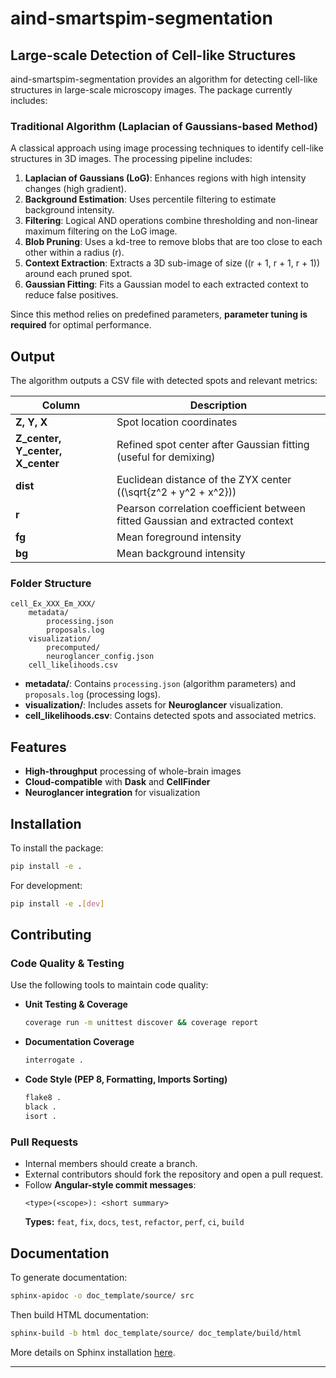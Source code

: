 # aind-smartspim-segmentation

## Large-scale Detection of Cell-like Structures

aind-smartspim-segmentation provides an algorithm for detecting cell-like structures in large-scale microscopy images. The package currently includes:

### Traditional Algorithm (Laplacian of Gaussians-based Method)

A classical approach using image processing techniques to identify cell-like structures in 3D images. The processing pipeline includes:

1. **Laplacian of Gaussians (LoG)**: Enhances regions with high intensity changes (high gradient).
2. **Background Estimation**: Uses percentile filtering to estimate background intensity.
3. **Filtering**: Logical AND operations combine thresholding and non-linear maximum filtering on the LoG image.
4. **Blob Pruning**: Uses a kd-tree to remove blobs that are too close to each other within a radius \(r\).
5. **Context Extraction**: Extracts a 3D sub-image of size \((r + 1, r + 1, r + 1)\) around each pruned spot.
6. **Gaussian Fitting**: Fits a Gaussian model to each extracted context to reduce false positives.

Since this method relies on predefined parameters, **parameter tuning is required** for optimal performance.

## Output

The algorithm outputs a CSV file with detected spots and relevant metrics:

| Column                              | Description                                                                   |
| ----------------------------------- | ----------------------------------------------------------------------------- |
| **Z, Y, X**                         | Spot location coordinates                                                     |
| **Z\_center, Y\_center, X\_center** | Refined spot center after Gaussian fitting (useful for demixing)              |
| **dist**                            | Euclidean distance of the ZYX center (\(\sqrt{z^2 + y^2 + x^2}\))             |
| **r**                               | Pearson correlation coefficient between fitted Gaussian and extracted context |
| **fg**                              | Mean foreground intensity                                                     |
| **bg**                              | Mean background intensity                                                     |

### Folder Structure

```
cell_Ex_XXX_Em_XXX/
    metadata/
        processing.json
        proposals.log
    visualization/
        precomputed/
        neuroglancer_config.json
    cell_likelihoods.csv
```

- **metadata/**: Contains `processing.json` (algorithm parameters) and `proposals.log` (processing logs).
- **visualization/**: Includes assets for **Neuroglancer** visualization.
- **cell\_likelihoods.csv**: Contains detected spots and associated metrics.

## Features

- **High-throughput** processing of whole-brain images
- **Cloud-compatible** with **Dask** and **CellFinder**
- **Neuroglancer integration** for visualization

## Installation

To install the package:

```bash
pip install -e .
```

For development:

```bash
pip install -e .[dev]
```

## Contributing

### Code Quality & Testing

Use the following tools to maintain code quality:

- **Unit Testing & Coverage**
  ```bash
  coverage run -m unittest discover && coverage report
  ```
- **Documentation Coverage**
  ```bash
  interrogate .
  ```
- **Code Style (PEP 8, Formatting, Imports Sorting)**
  ```bash
  flake8 .
  black .
  isort .
  ```

### Pull Requests

- Internal members should create a branch.
- External contributors should fork the repository and open a pull request.
- Follow **Angular-style commit messages**:
  ```text
  <type>(<scope>): <short summary>
  ```
  **Types:** `feat`, `fix`, `docs`, `test`, `refactor`, `perf`, `ci`, `build`

## Documentation

To generate documentation:

```bash
sphinx-apidoc -o doc_template/source/ src
```

Then build HTML documentation:

```bash
sphinx-build -b html doc_template/source/ doc_template/build/html
```

More details on Sphinx installation [here](https://www.sphinx-doc.org/en/master/usage/installation.html).

---

&#x20;&#x20;

